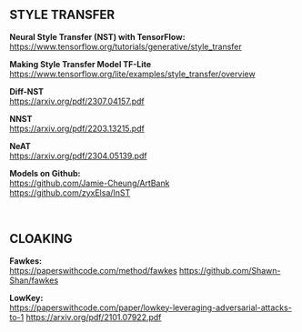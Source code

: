 ## STYLE TRANSFER

**Neural Style Transfer (NST) with TensorFlow:**<br>
https://www.tensorflow.org/tutorials/generative/style_transfer

**Making Style Transfer Model TF-Lite** <br>
https://www.tensorflow.org/lite/examples/style_transfer/overview

**Diff-NST** <br>
https://arxiv.org/pdf/2307.04157.pdf

**NNST** <br>
https://arxiv.org/pdf/2203.13215.pdf

**NeAT** <br>
https://arxiv.org/pdf/2304.05139.pdf

**Models on Github:** <br>
https://github.com/Jamie-Cheung/ArtBank <br>
https://github.com/zyxElsa/InST

<br>
  

## CLOAKING
**Fawkes:** <br>
https://paperswithcode.com/method/fawkes
https://github.com/Shawn-Shan/fawkes

**LowKey:** <br>
https://paperswithcode.com/paper/lowkey-leveraging-adversarial-attacks-to-1 
https://arxiv.org/pdf/2101.07922.pdf
